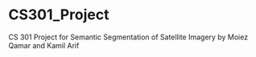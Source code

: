 # CS301_Project
CS 301 Project for Semantic Segmentation of Satellite Imagery by Moiez Qamar and Kamil Arif
